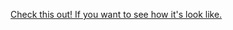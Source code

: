 <a href='https://frankyshtein.github.io/cards/' target="_blank">Check this out! If you want to see how it's look like.</a>
